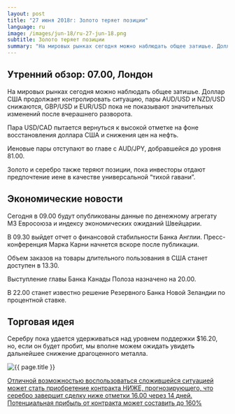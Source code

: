 ```yaml
---
layout: post
title: "27 июня 2018г: Золото теряет позиции"
language: ru
image: /images/jun-18/ru-27-jun-18.png
subtitle: Золото теряет позиции
summary: "На мировых рынках сегодня можно наблюдать общее затишье. Доллар США продолжает контролировать ситуацию, пары AUD/USD и NZD/USD снижаются, GBP/USD и EUR/USD пока не показывают значительных изменений после вчерашнего разворота"
---
```

## Утренний обзор: 07.00, Лондон
 
На мировых рынках сегодня можно наблюдать общее затишье. Доллар США продолжает контролировать ситуацию, пары AUD/USD и NZD/USD снижаются, GBP/USD и EUR/USD пока не показывают значительных изменений после вчерашнего разворота.

Пара USD/CAD пытается вернуться к высокой отметке на фоне восстановления доллара США и снижения цен на нефть.

Иеновые пары отступают во главе с AUD/JPY, добравшейся до уровня 81.00.

Золото и серебро также теряют позиции, пока инвесторы отдают предпочтение иене в качестве универсальной “тихой гавани”.
 
 
## Экономические новости
 
Сегодня в 09.00 будут опубликованы данные по денежному агрегату М3 Евросоюза и индексу экономических ожиданий Швейцарии.

В 09.30 выйдет отчет о финансовой стабильности Банка Англии. Пресс-конференция Марка Карни начнется вскоре после публикации.

Объем заказов на товары длительного пользования в США станет доступен в 13.30.

Выступление главы Банка Канады Полоза назначено на 20.00.

В 22.00 станет известно решение Резервного Банка Новой Зеландии по процентной ставке.
 
 
## Торговая идея
 
Серебру пока удается удерживаться над уровнем поддержки $16.20, но, если он будет пробит, мы вполне можем ожидать увидеть дальнейшее снижение драгоценного металла.


<img src="{{ site.url }}/images/jun-18/ru-27-jun-18.png" alt="{{ page.title }}"  title="{{ page.title }}">

<a href="%LINK%%?currency=USD&market=commodities&underlying=frxXAGUSD&formname=higherlower&duration_amount=14&duration_units=d&amount=10&amount_type=stake&expiry_type=duration&barrier=16.00" target="_blank">Отличной возможностью воспользоваться сложившейся ситуацией может стать приобретение контракта НИЖЕ, прогнозирующего, что серебро завершит сделку ниже отметки 16.00 через 14 дней. Потенциальная прибыль от контракта может составить до 160%</a>
